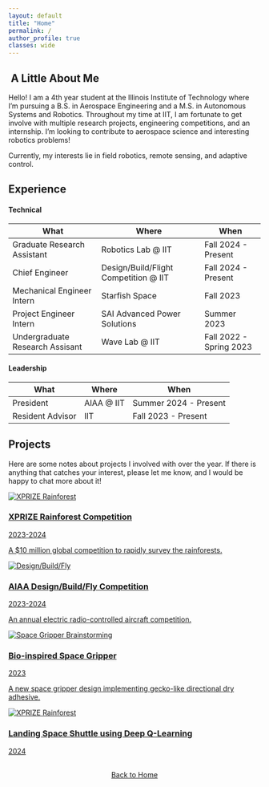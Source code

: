 ```yaml
---
layout: default
title: "Home"
permalink: /
author_profile: true
classes: wide
---
```


##  A Little About Me

Hello! I am a 4th year student at the Illinois Institute of Technology where I’m pursuing a B.S. in Aerospace Engineering and a M.S. in Autonomous Systems and Robotics. Throughout my time at IIT, I am fortunate to get involve with multiple research projects, engineering competitions, and an internship. I’m looking to contribute to aerospace science and interesting robotics problems!

Currently, my interests lie in field robotics, remote sensing, and adaptive control.

## Experience

#### Technical

| What                            | Where                                 | When                     |
| ------------------------------- | ------------------------------------- | ------------------------ |
| Graduate Research Assistant     | Robotics Lab @ IIT                    | Fall 2024 - Present    |
| Chief Engineer                  | Design/Build/Flight Competition @ IIT | Fall 2024 - Present      |
| Mechanical Engineer Intern      | Starfish Space                        | Fall 2023                |
| Project Engineer Intern         | SAI Advanced Power Solutions          | Summer 2023              |
| Undergraduate Research Assisant | Wave Lab @ IIT                        | Fall 2022 - Spring 2023 |

#### Leadership

| What             | Where      | When                  |
| ---------------- | ---------- | --------------------- |
| President        | AIAA @ IIT | Summer 2024 - Present |
| Resident Advisor | IIT        | Fall 2023 - Present   |

## Projects

Here are some notes about projects I involved with over the year. If there is anything that catches your interest, please let me know, and I would be happy to chat more about it!

<div class="container">
  <div class="row">
    <!-- Projects Box -->
    <div class="col-md-6">
      <a href="{{ site.baseurl }}/xprize/">
        <div class="box">
          <div class="box-image">
            <img src="{{ site.baseurl }}/assets/images/xprize_6.JPG" alt="XPRIZE Rainforest" style="max-height: 300px">
          </div>
          <div class="box-content">
            <h3>XPRIZE Rainforest Competition</h3>
            <p>2023-2024</p>
            <p>A $10 million global competition to rapidly survey the rainforests.</p>
          </div>
        </div>
      </a>
    </div>
  </div>
</div>
<!-- <a href="{{ site.baseurl }}/xprize/"> -->

<!-- <div style="text-align: center; margin-bottom: 30px;">
  <img src="{{ site.baseurl }}/assets/images/xprize_6.JPG" alt="XPRIZE Rainforest" style="max-width: 100%; height: auto; border-radius: 15px; box-shadow: 0 5px 15px rgba(0, 0, 0, 0.1);">
</div> -->

<div class="container">
  <div class="row">
    <!-- Projects Box -->
    <div class="col-md-6">
      <a href="{{ site.baseurl }}/dbf/">
        <div class="box">
          <div class="box-image">
            <img src="{{ site.baseurl }}/assets/images/dbf_4.JPG" alt="Design/Build/Fly" style="max-height: 300px">
          </div>
          <div class="box-content">
            <h3>AIAA Design/Build/Fly Competition</h3>
            <p>2023-2024</p>
            <p>An annual electric radio-controlled aircraft competition.</p>
          </div>
        </div>
      </a>
    </div>
  </div>
</div>

<div class="container">
  <div class="row">
    <!-- Projects Box -->
    <div class="col-md-6">
      <a href="{{ site.baseurl }}/gripper/">
        <div class="box">
          <div class="box-image">
            <img src="{{ site.baseurl }}/assets/images/gecko_gripper-sketches.jpg" alt="Space Gripper Brainstorming" style="max-height: 300px">
          </div>
          <div class="box-content">
            <h3>Bio-inspired Space Gripper</h3>
            <p>2023</p>
            <p>A new space gripper design implementing gecko-like directional dry adhesive.</p>
          </div>
        </div>
      </a>
    </div>
  </div>
</div>

<div class="container">
  <div class="row">
    <!-- Projects Box -->
    <div class="col-md-6">
      <a href="{{ site.baseurl }}/moon-landing/">
        <div class="box">
          <div class="box-image">
            <img src="{{ site.baseurl }}/assets/images/moon-landing_environment.png" alt="XPRIZE Rainforest" style="max-height: 300px">
          </div>
          <div class="box-content">
            <h3>Landing Space Shuttle using Deep Q-Learning</h3>
            <p>2024</p>
            <p></p>
          </div>
        </div>
      </a>
    </div>
  </div>
</div>

<div style="text-align: center; margin-top: 30px;">
  <a href="{{ site.baseurl }}/" class="btn btn-home">Back to Home</a>
</div>